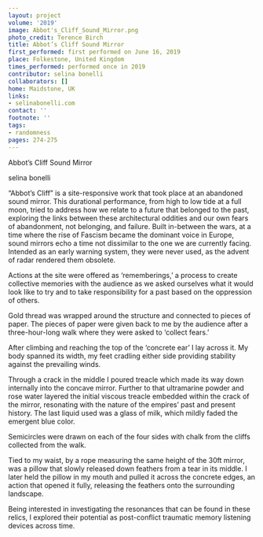 ```yaml
---
layout: project
volume: '2019'
image: Abbot's_Cliff_Sound_Mirror.png
photo_credit: Terence Birch
title: Abbot’s Cliff Sound Mirror
first_performed: first performed on June 16, 2019
place: Folkestone, United Kingdom
times_performed: performed once in 2019
contributor: selina bonelli
collaborators: []
home: Maidstone, UK
links:
- selinabonelli.com
contact: ''
footnote: ''
tags:
- randomness
pages: 274-275
---
```


Abbot’s Cliff Sound Mirror

selina bonelli

“Abbot’s Cliff” is a site-responsive work that took place at an abandoned sound mirror. This durational performance, from high to low tide at a full moon, tried to address how we relate to a future that belonged to the past, exploring the links between these architectural oddities and our own fears of abandonment, not belonging, and failure. Built in-between the wars, at a time where the rise of Fascism became the dominant voice in Europe, sound mirrors echo a time not dissimilar to the one we are currently facing. Intended as an early warning system, they were never used, as the advent of radar rendered them obsolete.

Actions at the site were offered as ‘rememberings,’ a process to create collective memories with the audience as we asked ourselves what it would look like to try and to take responsibility for a past based on the oppression of others.

Gold thread was wrapped around the structure and connected to pieces of paper. The pieces of paper were given back to me by the audience after a three-hour-long walk where they were asked to ‘collect fears.’

After climbing and reaching the top of the ‘concrete ear’ I lay across it. My body spanned its width, my feet cradling either side providing stability against the prevailing winds.

Through a crack in the middle I poured treacle which made its way down internally into the concave mirror. Further to that ultramarine powder and rose water layered the initial viscous treacle embedded within the crack of the mirror, resonating with the nature of the empires’ past and present history. The last liquid used was a glass of milk, which mildly faded the emergent blue color.

Semicircles were drawn on each of the four sides with chalk from the cliffs collected from the walk.

Tied to my waist, by a rope measuring the same height of the 30ft mirror, was a pillow that slowly released down feathers from a tear in its middle. I later held the pillow in my mouth and pulled it across the concrete edges, an action that opened it fully, releasing the feathers onto the surrounding landscape.

Being interested in investigating the resonances that can be found in these relics, I explored their potential as post-conflict traumatic memory listening devices across time.
